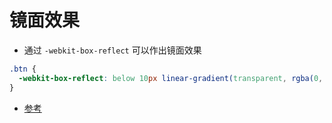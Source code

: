 # 镜面效果

<div>
    <MinuteSurfaceView></MinuteSurfaceView>
</div>

- 通过 `-webkit-box-reflect` 可以作出镜面效果

```css
.btn {
  -webkit-box-reflect: below 10px linear-gradient(transparent, rgba(0, 0, 0, 0.4));
}
```

- [参考](https://github.com/jhinzhou/MindEcho-UI/blob/master/src/CssStyle/MinuteSurfaceView.vue)
